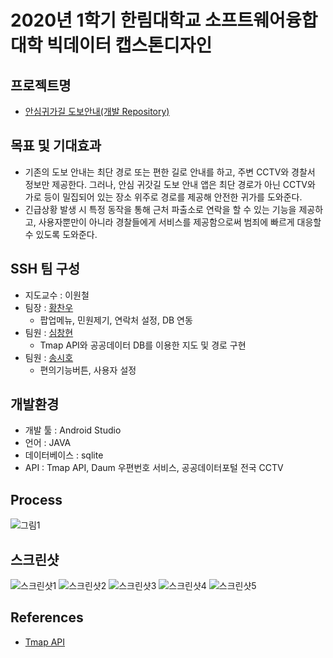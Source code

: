 # 2020년 1학기 한림대학교 소프트웨어융합대학 빅데이터 캡스톤디자인

## 프로젝트명
- [안심귀가길 도보안내(개발 Repository)](https://github.com/HallymSSH/SSHAndroid)
## 목표 및 기대효과
- 기존의 도보 안내는 최단 경로 또는 편한 길로 안내를 하고, 주변 CCTV와 경찰서 정보만 제공한다. 그러나, 안심 귀갓길 도보 안내 앱은 최단 경로가 아닌 CCTV와 가로 등이 밀집되어 있는 장소 위주로 경로를 제공해 안전한 귀가를 도와준다.
- 긴급상황 발생 시 특정 동작을 통해 근처 파출소로 연락을 할 수 있는 기능을 제공하고, 사용자뿐만이 아니라 경찰들에게 서비스를 제공함으로써 범죄에 빠르게 대응할 수 있도록 도와준다.

## SSH 팀 구성
- 지도교수 : 이원철
- 팀장 : [황찬우](https://github.com/HChanWoo)
  - 팝업메뉴, 민원제기, 연락처 설정, DB 연동
- 팀원 : [심창현](https://github.com/ChangHyun-S)
  - Tmap API와 공공데이터 DB를 이용한 지도 및 경로 구현
- 팀원 : [송시호](https://github.com/tlgh0623)
  - 편의기능버튼, 사용자 설정

## 개발환경
- 개발 툴 : Android Studio
- 언어 : JAVA
- 데이터베이스 : sqlite
- API : Tmap API, Daum 우편번호 서비스, 공공데이터포털 전국 CCTV

## Process
![그림1](https://user-images.githubusercontent.com/50908525/85111574-7b5bdd80-b24f-11ea-8603-53860f85845d.png)

## 스크린샷
![스크린샷1](https://user-images.githubusercontent.com/50908525/85111575-7bf47400-b24f-11ea-9606-6ba957b7ef9c.png)
![스크린샷2](https://user-images.githubusercontent.com/50908525/85111558-77c85680-b24f-11ea-8191-995ebef59307.png)
![스크린샷3](https://user-images.githubusercontent.com/50908525/85111562-78f98380-b24f-11ea-9fa6-661eeb3f9ee9.png)
![스크린샷4](https://user-images.githubusercontent.com/50908525/85111566-7a2ab080-b24f-11ea-8b7f-e2e575845135.png)
![스크린샷5](https://user-images.githubusercontent.com/50908525/85111570-7ac34700-b24f-11ea-8575-acd6cacc1268.png)

## References
- [Tmap API](http://tmapapi.sktelecom.com/index.html)
